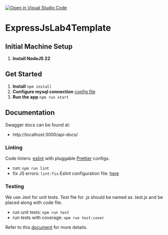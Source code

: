 [![Open in Visual Studio Code](https://classroom.github.com/assets/open-in-vscode-2e0aaae1b6195c2367325f4f02e2d04e9abb55f0b24a779b69b11b9e10269abc.svg)](https://classroom.github.com/online_ide?assignment_repo_id=19027723&assignment_repo_type=AssignmentRepo)
# ExpressJsLab4Template

## Initial Machine Setup

1. **Install NodeJS 22**

## Get Started

1. **Install** `npm install`
2. **Configure mysql connection** [config file](https://github.com/ol-kyrychenko/ExpressJsLab4Template/blob/main/config/db.config.js)
2. **Run the app** `npm run start`

## Documentation
Swagger docs can be found at:
- http://localhost:3000/api-docs/

### Linting

Code linters: [eslint](https://eslint.org/) with pluggable [Prettier](https://github.com/jlongster/prettier) configs.

- run: `npm run lint`
- fix JS errors: `lint:fix`
  Eslint configuration file: [here](.eslintrc.json)

### Testing

We use Jest for unit tests. Test file for .js should be named as .test.js and be placed along with code file.

- run unit tests: `npm run test`
- run tests with coverage: `npm run test:cover`

Refer to this [document](https://jestjs.io/docs/en/api) for more details.
